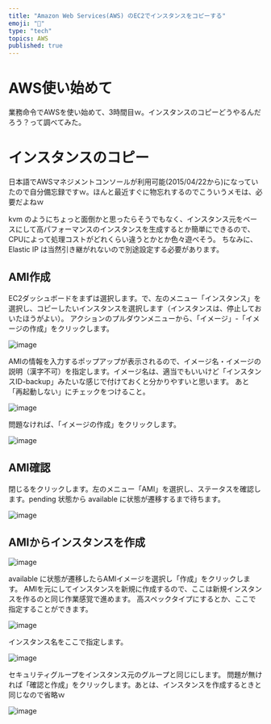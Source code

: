 ```yaml
---
title: "Amazon Web Services(AWS) のEC2でインスタンスをコピーする"
emoji: "📝"
type: "tech"
topics: AWS
published: true
---
```


# AWS使い始めて
業務命令でAWSを使い始めて、3時間目ｗ。インスタンスのコピーどうやるんだろう？って調べてみた。

# インスタンスのコピー
日本語でAWSマネジメントコンソールが利用可能(2015/04/22から)になっていたので自分備忘録ですｗ。ほんと最近すぐに物忘れするのでこういうメモは、必要だよねｗ

kvm のようにちょっと面倒かと思ったらそうでもなく、インスタンス元をベースにして高パフォーマンスのインスタンスを生成するとか簡単にできるので、CPUによって処理コストがどれくらい違うとかとか色々遊べそう。
ちなみに、Elastic IP は当然引き継がれないので別途設定する必要があります。

## AMI作成
EC2ダッシュボードをまずは選択します。で、左のメニュー「インスタンス」を選択し、コピーしたいインスタンスを選択します（インスタンスは、停止しておいたほうがよい）。
アクションのプルダウンメニューから、「イメージ」-「イメージの作成」をクリックします。

![image](https://qiita-image-store.s3.amazonaws.com/0/44540/a57ba821-23ad-4030-71f9-a981d1e4717a.png)

AMIの情報を入力するポップアップが表示されるので、イメージ名・イメージの説明（漢字不可）を指定します。イメージ名は、適当でもいいけど「インスタンスID-backup」みたいな感じで付けておくと分かりやすいと思います。
あと「再起動しない」にチェックをつけること。

![image](https://qiita-image-store.s3.amazonaws.com/0/44540/d9de8871-0153-7cf9-9dbe-052b431141f6.png)

問題なければ、「イメージの作成」をクリックします。

![image](https://qiita-image-store.s3.amazonaws.com/0/44540/6b56b86b-f114-3663-8fcb-b440d10c4b3d.png)

## AMI確認

閉じるをクリックします。左のメニュー「AMI」を選択し、ステータスを確認します。pending 状態から available に状態が遷移するまで待ちます。

![image](https://qiita-image-store.s3.amazonaws.com/0/44540/3aa00bdd-7446-f9e0-d455-19f6840f8344.png)

## AMIからインスタンスを作成

![image](https://qiita-image-store.s3.amazonaws.com/0/44540/a66c66e2-cdf9-6d51-0162-813ea4c2cdff.png)

available に状態が遷移したらAMIイメージを選択し「作成」をクリックします。
AMIを元にしてインスタンスを新規に作成するので、ここは新規インスタンスを作るのと同じ作業感覚で進めます。
高スペックタイプにするとか、ここで指定することができます。

![image](https://qiita-image-store.s3.amazonaws.com/0/44540/8ac9991d-5631-6a6c-ef29-78a8b24a1b55.png)

インスタンス名をここで指定します。

![image](https://qiita-image-store.s3.amazonaws.com/0/44540/1028b922-563d-930e-e32f-8d4594812365.png)

セキュリティグループをインスタンス元のグループと同じにします。
問題が無ければ「確認と作成」をクリックします。あとは、インスタンスを作成するときと同じなので省略ｗ

![image](https://qiita-image-store.s3.amazonaws.com/0/44540/6f46c5aa-b47f-7eda-551e-7f2c9c187fc8.png)


